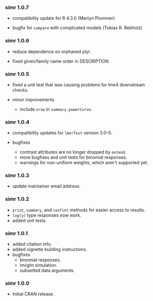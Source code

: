 ### simr 1.0.7

 - compatibility update for R 4.3.0 (Martyn Plummer)
 
 - bugfix for `compare` with complicated models (Tobias R. Rebholz)

### simr 1.0.6

 - reduce dependence on orphaned plyr.
 
 - fixed given/family name order in DESCRIPTION

### simr 1.0.5

 - fixed a unit test that was causing problems for lme4 downstream checks.

 - minor improvements
     - include `nrow` in `summary.powerCurve`.

### simr 1.0.4

 - compatibility updates for `lmerTest` version 3.0-0.

 - bugfixes
     - contrast attributes are no longer dropped by `extend`.
     - more bugfixes and unit tests for binomial responses.
     - warnings for non-uniform weights, which aren't supported yet.

### simr 1.0.3

 - update maintainer email address.

### simr 1.0.2

 - `print`, `summary`, and `confint` methods for easier access to results.
 - `log(y)` type responses now work.
 - added unit tests.

### simr 1.0.1

 - added citation info.
 - added vignette building instructions.
 - bugfixes
     - binomial responses.
     - lm/glm simulation.
     - subsetted data arguments.

### simr 1.0.0

 - Initial CRAN release.
